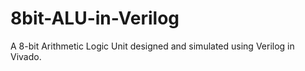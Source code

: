 # 8bit-ALU-in-Verilog
A 8-bit Arithmetic Logic Unit designed and simulated using Verilog in Vivado.
